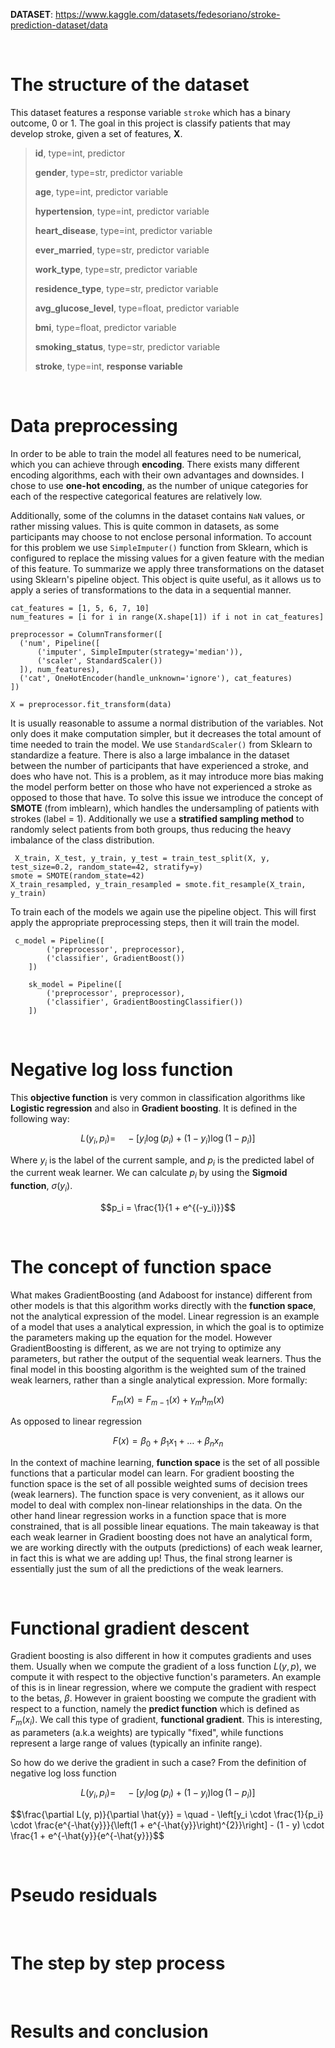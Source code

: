 **DATASET**: https://www.kaggle.com/datasets/fedesoriano/stroke-prediction-dataset/data

&nbsp;

# The structure of the dataset
This dataset features a response variable `stroke` which has a binary outcome, 0 or 1. The goal in this project is classify patients that may develop stroke, given a set of features, **X**.
> **id**, type=int, predictor
> 
> **gender**, type=str, predictor variable
> 
> **age**, type=int, predictor variable
>
> **hypertension**, type=int, predictor variable
>
> **heart_disease**, type=int, predictor variable
>
> **ever_married**, type=str, predictor variable
>
> **work_type**, type=str, predictor variable
>
> **residence_type**, type=str, predictor variable
>
> **avg_glucose_level**, type=float, predictor variable
>
> **bmi**, type=float, predictor variable
>
> **smoking_status**, type=str, predictor variable
>
> **stroke**, type=int, **response variable**

&nbsp;

# Data preprocessing
In order to be able to train the model all features need to be numerical, which you can achieve through **encoding**. There exists many different encoding algorithms, each with their own advantages and downsides. I chose to use **one-hot encoding**, as the number of unique categories for each of the respective categorical features are relatively low. 

Additionally, some of the columns in the dataset contains `NaN` values, or rather missing values. This is quite common in datasets, as some participants may choose to not enclose personal information. To account for this problem we use `SimpleImputer()` function from Sklearn, which is configured to replace the missing values for a given feature with the median of this feature. To summarize we apply three transformations on the dataset using Sklearn's pipeline object. This object is quite useful, as it allows us to apply a series of transformations to the data in a sequential manner.
```
cat_features = [1, 5, 6, 7, 10]
num_features = [i for i in range(X.shape[1]) if i not in cat_features]
    
preprocessor = ColumnTransformer([
  ('num', Pipeline([
      ('imputer', SimpleImputer(strategy='median')),
      ('scaler', StandardScaler())
  ]), num_features),
  ('cat', OneHotEncoder(handle_unknown='ignore'), cat_features)
])

X = preprocessor.fit_transform(data)
```

It is usually reasonable to assume a normal distribution of the variables. Not only does it make computation simpler, but it decreases the total amount of time needed to train the model. We use `StandardScaler()` from Sklearn to standardize a feature. There is also a large imbalance in the dataset between the number of participants that have experienced a stroke, and does who have not. This is a problem, as it may introduce more bias making the model perform better on those who have not experienced a stroke as opposed to those that have. To solve this issue we introduce the concept of **SMOTE** (from imblearn), which handles the undersampling of patients with strokes (label = 1). Additionally we use a **stratified sampling method** to randomly select patients from both groups, thus reducing the heavy imbalance of the class distribution.

```
 X_train, X_test, y_train, y_test = train_test_split(X, y, test_size=0.2, random_state=42, stratify=y)
smote = SMOTE(random_state=42)
X_train_resampled, y_train_resampled = smote.fit_resample(X_train, y_train)
```

To train each of the models we again use the pipeline object. This will first apply the appropriate preprocessing steps, then it will train the model. 
```
 c_model = Pipeline([
        ('preprocessor', preprocessor),
        ('classifier', GradientBoost())
    ])

    sk_model = Pipeline([
        ('preprocessor', preprocessor),
        ('classifier', GradientBoostingClassifier())
    ])
```

&nbsp;

# Negative log loss function
This **objective function** is very common in classification algorithms like **Logistic regression** and also in **Gradient boosting**. It is defined in the following way:

$$L(y_i, p_i) = \quad - \left[y_i \log(p_i) + (1 - y_i) \log(1 - p_i)\right]$$

Where $y_i$ is the label of the current sample, and $p_i$ is the predicted label of the current weak learner. We can calculate $p_i$ by using the **Sigmoid function**, $\sigma(y_i)$.

$$p_i = \frac{1}{1 + e^{(-y_i)}}$$

&nbsp;

# The concept of function space
What makes GradientBoosting (and Adaboost for instance) different from other models is that this algorithm works directly with the **function space**, not the analytical expression of the model. Linear regression is an example of a model that uses a analytical expression, in which the goal is to optimize the parameters making up the equation for the model. However GradientBoosting is different, as we are not trying to optimize any parameters, but rather the output of the sequential weak learners. Thus the final model in this boosting algorithm is the weighted sum of the trained weak learners, rather than a single analytical expression. More formally:

$$F_m(x) = F_{m-1}(x) + \gamma_{m} h_{m}(x)$$

As opposed to linear regression

$$F(x) = \beta_0 + \beta_1 x_1 + \dots + \beta_n x_n$$

In the context of machine learning, **function space** is the set of all possible functions that a particular model can learn. For gradient boosting the function space is the set of all possible weighted sums of decision trees (weak learners). The function space is very convenient, as it allows our model to deal with complex non-linear relationships in the data. On the other hand linear regression works in a function space that is more constrained, that is all possible linear equations. The main takeaway is that each weak learner in Gradient boosting does not have an analytical form, we are working directly with the outputs (predictions) of each weak learner, in fact this is what we are adding up! Thus, the final strong learner is essentially just the sum of all the predictions of the weak learners. 

&nbsp;

# Functional gradient descent
Gradient boosting is also different in how it computes gradients and uses them. Usually when we compute the gradient of a loss function $L(y, p)$, we compute it with respect to the objective function's parameters. An example of this is in linear regression, where we compute the gradient with respect to the betas, $\beta$. However in graient boosting we compute the gradient with respect to a function, namely the **predict function** which is defined as $F_m(x_i)$. We call this type of gradient, **functional gradient**. This is interesting, as parameters (a.k.a weights) are typically "fixed", while functions represent a large range of values (typically an infinite range). 

So how do we derive the gradient in such a case? From the definition of negative log loss function

$$L(y_i, p_i) = \quad - \left[y_i \log(p_i) + (1 - y_i) \log(1 - p_i)\right]$$

$$\frac{\partial L(y, p)}{\partial \hat{y}} = \quad - \left[y_i \cdot \frac{1}{p_i} \cdot \frac{e^{-\hat{y}}}{\left(1 + e^{-\hat{y}}\right)^{2}}\right] - (1 - y) \cdot \frac{1 + e^{-\hat{y}}{e^{-\hat{y}}}$$

&nbsp;

# Pseudo residuals

&nbsp;

# The step by step process

&nbsp;

# Results and conclusion
